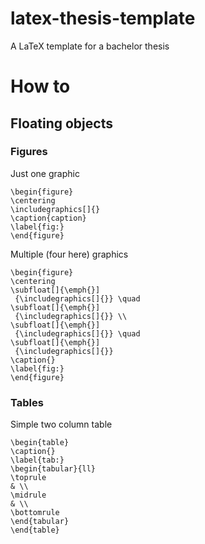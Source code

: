 # latex-thesis-template
 A LaTeX template for a bachelor thesis

# How to

## Floating objects
### Figures
Just one graphic
```
\begin{figure}
\centering
\includegraphics[]{}
\caption{caption}
\label{fig:}
\end{figure}
```
Multiple (four here) graphics
```
\begin{figure}
\centering
\subfloat[]{\emph{}]
 {\includegraphics[]{}} \quad
\subfloat[]{\emph{}]
 {\includegraphics[]{}} \\
\subfloat[]{\emph{}]
 {\includegraphics[]{}} \quad
\subfloat[]{\emph{}]
 {\includegraphics[]{}}
\caption{}
\label{fig:}
\end{figure}
```

### Tables
Simple two column table
```
\begin{table}
\caption{}
\label{tab:}
\begin{tabular}{ll}
\toprule
& \\
\midrule
& \\
\bottomrule
\end{tabular}
\end{table}
```
